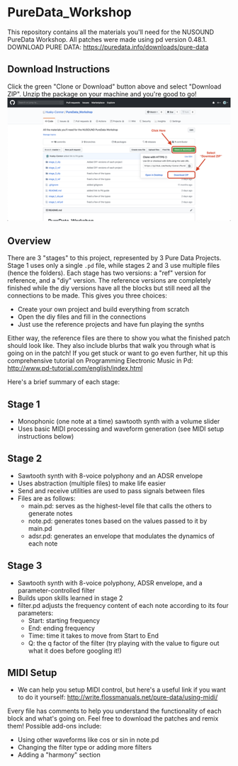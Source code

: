 # PureData_Workshop
This repository contains all the materials you'll need for the NUSOUND PureData Workshop.
All patches were made using pd version 0.48.1.
DOWNLOAD PURE DATA: https://puredata.info/downloads/pure-data

## Download Instructions
Click the green "Clone or Download" button above and select 
"Download ZIP". Unzip the package on your machine and you're 
good to go!
![alt text](./assets/dl_graphic.png)

## Overview
There are 3 "stages" to this project, represented by 3 Pure Data Projects.
Stage 1 uses only a single `.pd` file, while stages 2 and 3 use multiple files (hence the folders).
Each stage has two versions: a "ref" version for reference, and a "diy" version.
The reference versions are completely finished while the diy versions have all the blocks
but still need all the connections to be made. This gives you three choices:
* Create your own project and build everything from scratch
* Open the diy files and fill in the connections
* Just use the reference projects and have fun playing the synths

Either way, the reference files are there to show you what the finished patch should look like. They also include blurbs that walk you through what is going on in the patch! If you get stuck or want to go even further, hit up this comprehensive tutorial on Programming Electronic Music in Pd: http://www.pd-tutorial.com/english/index.html

Here's a brief summary of each stage:

## Stage 1
* Monophonic (one note at a time) sawtooth synth with a volume slider
* Uses basic MIDI processing and waveform generation (see MIDI setup instructions below)

## Stage 2
* Sawtooth synth with 8-voice polyphony and an ADSR envelope
* Uses abstraction (multiple files) to make life easier
* Send and receive utilities are used to pass signals between files
* Files are as follows:
	* main.pd: serves as the highest-level file that calls the others to generate notes
	* note.pd: generates tones based on the values passed to it by main.pd
	* adsr.pd: generates an envelope that modulates the dynamics of each note
## Stage 3
* Sawtooth synth with 8-voice polyphony, ADSR envelope, and a parameter-controlled filter
* Builds upon skills learned in stage 2
* filter.pd adjusts the frequency content of each note according to its four parameters:
	* Start: starting frequency
	* End: ending frequency
	* Time: time it takes to move from Start to End
	* Q: the q factor of the filter (try playing with the value to figure out what it does before googling it!)

## MIDI Setup
* We can help you setup MIDI control, but here's a useful link if you want to do it yourself:
http://write.flossmanuals.net/pure-data/using-midi/

Every file has comments to help you understand the functionality of each block and what's going on.
Feel free to download the patches and remix them!
Possible add-ons include:
* Using other waveforms like cos or sin in note.pd
* Changing the filter type or adding more filters
* Adding a "harmony" section 

